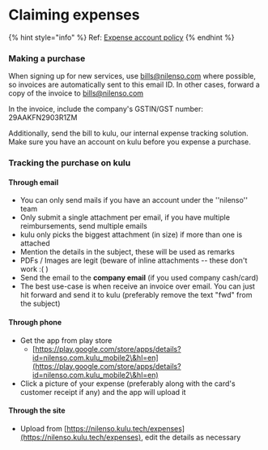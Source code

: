 # Claiming expenses

{% hint style="info" %}
Ref: [Expense account policy](https://app.gitbook.com/@nilenso/s/playbook/policy/expense-account)
{% endhint %}

### Making a purchase <a href="making-a-purchase" id="making-a-purchase"></a>

When signing up for new services, use bills@nilenso.com where possible, so invoices are automatically sent to this email ID. In other cases, forward a copy of the invoice to bills@nilenso.com

In the invoice, include the company's GSTIN/GST number: 29AAKFN2903R1ZM

Additionally, send the bill to kulu, our internal expense tracking solution. Make sure you have an account on kulu before you expense a purchase.

### Tracking the purchase on kulu <a href="tracking-the-purchase-on-kulu" id="tracking-the-purchase-on-kulu"></a>

#### Through email <a href="through-email" id="through-email"></a>

* You can only send mails if you have an account under the ''nilenso'' team
* Only submit a single attachment per email, if you have multiple reimbursements, send multiple emails
* kulu only picks the biggest attachment (in size) if more than one is attached
* Mention the details in the subject, these will be used as remarks
* PDFs / Images are legit (beware of inline attachments -- these don't work :( )
* Send the email to the **company email** (if you used company cash/card)
* The best use-case is when receive an invoice over email. You can just hit forward and send it to kulu (preferably remove the text "fwd" from the subject)

#### Through phone <a href="through-phone" id="through-phone"></a>

* Get the app from play store 
  * [https://play.google.com/store/apps/details?id=nilenso.com.kulu_mobile2\&hl=en](https://play.google.com/store/apps/details?id=nilenso.com.kulu_mobile2\&hl=en)
* Click a picture of your expense (preferably along with the card's customer receipt if any) and the app will upload it

#### Through the site <a href="through-the-site" id="through-the-site"></a>

* Upload from [https://nilenso.kulu.tech/expenses](https://nilenso.kulu.tech/expenses), edit the details as necessary

